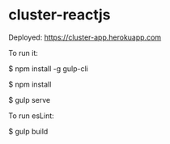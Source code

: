 # cluster-reactjs

Deployed: https://cluster-app.herokuapp.com

To run it:

$ npm install -g gulp-cli

$ npm install

$ gulp serve

To run esLint:

$ gulp build